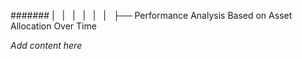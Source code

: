 ####### |   |   |   |   |   |   ├── Performance Analysis Based on Asset Allocation Over Time

*Add content here*